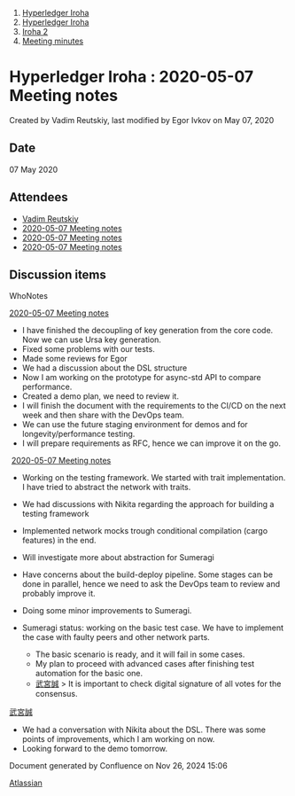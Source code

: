 1. [Hyperledger Iroha](index.html)
2. [Hyperledger Iroha](Hyperledger-Iroha_20873224.html)
3. [Iroha 2](Iroha-2_21012047.html)
4. [Meeting minutes](Meeting-minutes_21016015.html)

# Hyperledger Iroha : 2020-05-07 Meeting notes

Created by Vadim Reutskiy, last modified by Egor Ivkov on May 07, 2020

## Date

07 May 2020

## Attendees

- [Vadim Reutskiy](2020-05-07-Meeting-notes_21016163.html)
- [2020-05-07 Meeting notes](2020-05-07-Meeting-notes_21016163.html)
- [2020-05-07 Meeting notes](2020-05-07-Meeting-notes_21016163.html)
- [2020-05-07 Meeting notes](2020-05-07-Meeting-notes_21016163.html)

## Discussion items

WhoNotes

[2020-05-07 Meeting notes](2020-05-07-Meeting-notes_21016163.html)

- I have finished the decoupling of key generation from the core code. Now we can use Ursa key generation.
- Fixed some problems with our tests.
- Made some reviews for Egor
- We had a discussion about the DSL structure
- Now I am working on the prototype for async-std API to compare performance.
- Created a demo plan, we need to review it.
- I will finish the document with the requirements to the CI/CD on the next week and then share with the DevOps team.
- We can use the future staging environment for demos and for longevity/performance testing.
- I will prepare requirements as RFC, hence we can improve it on the go.

 [2020-05-07 Meeting notes](2020-05-07-Meeting-notes_21016163.html)

- Working on the testing framework. We started with trait implementation. I have tried to abstract the network with traits.
- We had discussions with Nikita regarding the approach for building a testing framework
- Implemented network mocks trough conditional compilation (cargo features) in the end.
- Will investigate more about abstraction for Sumeragi
- Have concerns about the build-deploy pipeline. Some stages can be done in parallel, hence we need to ask the DevOps team to review and probably improve it.
- Doing some minor improvements to Sumeragi.
- Sumeragi status: working on the basic test case. We have to implement the case with faulty peers and other network parts. 
  
  - The basic scenario is ready, and it will fail in some cases.
  - My plan to proceed with advanced cases after finishing test automation for the basic one.
  - [武宮誠](https://lf-hyperledger.atlassian.net/wiki/people/557058:12c320e6-5d17-404f-b20e-bfa5721ae960?ref=confluence) &gt; It is important to check digital signature of all votes for the consensus.

[武宮誠](https://lf-hyperledger.atlassian.net/wiki/people/557058:12c320e6-5d17-404f-b20e-bfa5721ae960?ref=confluence)

- We had a conversation with Nikita about the DSL. There was some points of improvements, which I am working on now.
- Looking forward to the demo tomorrow.

Document generated by Confluence on Nov 26, 2024 15:06

[Atlassian](http://www.atlassian.com/)

